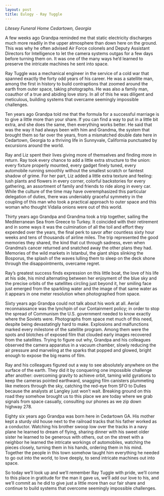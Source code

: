 ```yaml
---
layout: post
title: Eulogy - Ray Tuggle
---
```

*Litesey Funeral Home* 
*Cedartown, Georgia*



A few weeks ago Grandpa reminded me that static electricity discharges much more readily in the upper atmosphere than down here on the ground. This was why he often advised Air Force colonels and Deputy Assistant Directors for Intelligence to let the camera systems outgas for a few days before turning them on. It was one of the many ways he’d learned to preserve the intricate machines he sent into space.  

Ray Tuggle was a mechanical engineer in the service of a cold war that spanned exactly the forty odd years of his career. He was a satellite man, among the first in history to build contraptions that zoomed around the earth from outer space, taking photographs. He was also a family man, coauthor of a true and abiding love story. In all of this he was diligent and meticulous, building systems that overcame seemingly impossible challenges. 

Ten years ago Grandpa told me that the formula for a successful marriage is to give a little more than your share. If you can find a way to put in a little bit extra, and she does the same, then everything works better. He said that was the way it had always been with him and Grandma, the system that brought them so far over the years, from a mismatched double date here in Cedartown, Georgia to a thriving life in Sunnyvale, California punctuated by excursions around the world. 

Ray and Liz spent their lives giving more of themselves and finding more in return. Ray took every chance to add a little extra structure to the union: every fixture properly mounted, every gadget finely tuned, every automobile running smoothly without the smallest scratch or faintest shadow of grime. For her part, Liz added a little extra texture and feeling: lush plants and flowers in every corner, colorful backstories for every gathering, an assortment of family and friends to ride along in every car. While the culture of the time may have overemphasized this particular delegation of duties, there was undeniably graceful symmetry in the coupling of this man who took a practical approach to outer space and this woman who thought Vidalia onions were out of this world.    

Thirty years ago Grandpa and Grandma took a trip together, sailing the Mediterranean Sea from Greece to Turkey. It coincided with their retirement and in some ways it was the culmination of all the toil and effort they expended over the years, the final perk to savor after countless sixty hour weeks and tens of thousands of airline miles. The trip represented the good memories they shared, the kind that cut through sadness, even when Grandma’s cancer returned and snatched away the other plans they had. Memories of the wild markets in Istanbul, the giant ships slinking the Bosporus, the splash of the waves lulling them to sleep on the deck shone through the disappointments, overcame regret.

Ray’s greatest success finds expression on this little boat, the love of his life at his side, his mind alternating between her enjoyment of the blue sky and the precise orbits of the satellites circling just beyond it, her smiling face just emerged from the sparkling water and the image of that same water as it appears in one meter resolution when photographed from space.

Sixty years ago Grandpa could not talk about his work at all. Aerial reconnaissance was the lynchpin of our Containment policy; in order to stop the spread of Communism the U.S. government needed to know exactly where the Soviets were. Photographs from space met much of this need, despite being devastatingly hard to make. Explosions and malfunctions marked every milestone of the satellite program. Among them were the spots and blotches of exposed film that clouded early images recovered from the satellites. Trying to figure out why, Grandpa and his colleagues observed the camera apparatus in a vacuum chamber, slowly reducing the air pressure and marveling at the sparks that popped and glowed, bright enough to expose the big reams of film.  

Ray and his colleagues figured out a way to see absolutely anywhere on the surface of the earth. They did it by conquering one impossible challenge after another: overcoming gravity to achieve orbit, taming wild gyrations to keep the cameras pointed earthward, snagging film canisters plummeting like meteors through the sky, catching the red-eye from SFO to Dulles because the analysts at Langley just won’t wait. Breaking ground on this road they somehow brought us to this place we are today where we grab signals from space casually, consulting our phones as we zip down highway 278. 

Eighty six years ago Grandpa was born here in Cedartown GA. His mother kept a sturdy old house next to the railroad tracks that his father worked as a conductor. Watching his brother swoop low over the tracks in a navy plane he learned to dream of flying, sharing dinner with his sweet older sister he learned to be generous with others, out on the street with a neighbor he learned the intricate workings of automobiles, watching the pieces closely, turning them in his hands, ordering them in his mind. Together the people in this town somehow taught him everything he needed to go out into the world, to love deeply, to send intricate machines out into space.

So today we’ll look up and we’ll remember Ray Tuggle with pride, we’ll come to this place in gratitude for the man it gave us, we’ll add our love to his, and we’ll commit as he did to give just a little more than our fair share and continue to build systems that overcome seemingly impossible challenges.  
